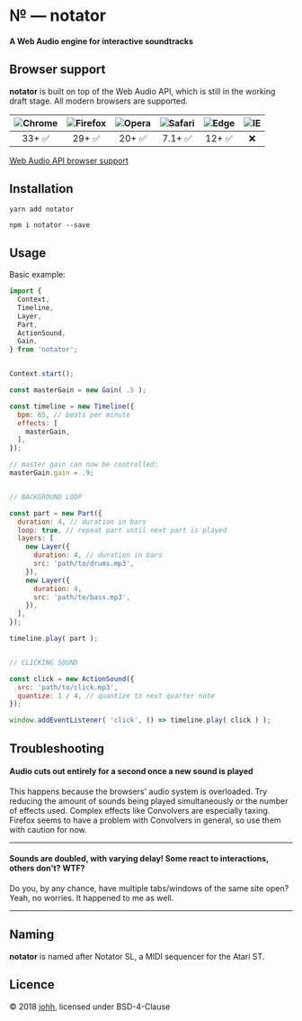 # № — notator
#### A Web Audio engine for interactive soundtracks


## Browser support
**notator** is built on top of the Web Audio API, which is still in the working draft stage.
All modern browsers are supported.

![Chrome](https://raw.github.com/alrra/browser-logos/master/src/chrome/chrome_48x48.png) | ![Firefox](https://raw.github.com/alrra/browser-logos/master/src/firefox/firefox_48x48.png) | ![Opera](https://raw.github.com/alrra/browser-logos/master/src/opera/opera_48x48.png) | ![Safari](https://raw.github.com/alrra/browser-logos/master/src/safari/safari_48x48.png) | ![Edge](https://raw.github.com/alrra/browser-logos/master/src/edge/edge_48x48.png) | ![IE](https://raw.github.com/alrra/browser-logos/master/src/archive/internet-explorer_9-11/internet-explorer_9-11_48x48.png)
:---: | :---: | :---: | :---: | :---: | :---: |
33+ ✅ | 29+ ✅ | 20+ ✅ | 7.1+ ✅ | 12+ ✅ | ❌ |

[Web Audio API browser support](https://caniuse.com/#feat=audio-api)

## Installation
```
yarn add notator
```
```
npm i notator --save
```

## Usage
Basic example:

```javascript
import {
  Context,
  Timeline,
  Layer,
  Part,
  ActionSound,
  Gain,
} from 'notator';


Context.start();

const masterGain = new Gain( .5 );

const timeline = new Timeline({
  bpm: 65, // beats per minute
  effects: [
    masterGain,
  ],
});

// master gain can now be controlled:
masterGain.gain = .9;


// BACKGROUND LOOP

const part = new Part({
  duration: 4, // duration in bars
  loop: true, // repeat part until next part is played
  layers: [
    new Layer({
      duration: 4, // duration in bars
      src: 'path/to/drums.mp3',
    }),
    new Layer({
      duration: 4,
      src: 'path/to/bass.mp3',
    }),
  ],
});

timeline.play( part );


// CLICKING SOUND

const click = new ActionSound({
  src: 'path/to/click.mp3',
  quantize: 1 / 4, // quantize to next quarter note
});

window.addEventListener( 'click', () => timeline.play( click ) );
```

## Troubleshooting
#### Audio cuts out entirely for a second once a new sound is played
This happens because the browsers' audio system is overloaded. Try reducing the amount of sounds being played simultaneously or the number of effects used. Complex effects like Convolvers are especially taxing.
Firefox seems to have a problem with Convolvers in general, so use them with caution for now.

---

#### Sounds are doubled, with varying delay! Some react to interactions, others don't? WTF?

Do you, by any chance, have multiple tabs/windows of the same site open? Yeah, no worries. It happened to me as well.

---

## Naming
**notator** is named after Notator SL, a MIDI sequencer for the Atari ST.

## Licence
© 2018 [johh](https://github.com/johh), licensed under BSD-4-Clause
